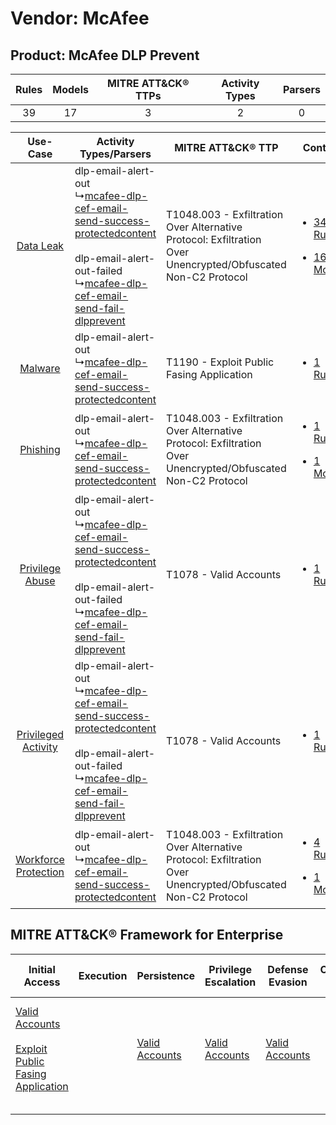 Vendor: McAfee
==============
Product: McAfee DLP Prevent
---------------------------
| Rules | Models | MITRE ATT&CK® TTPs | Activity Types | Parsers |
|:-----:|:------:|:------------------:|:--------------:|:-------:|
|  39   |   17   |         3          |       2        |    0    |

|    Use-Case    | Activity Types/Parsers    | MITRE ATT&CK® TTP    | Content    |
|:----:| ---- | ---- | ---- |
|    [Data Leak](../../../UseCases/uc_data_leak.md)    |  dlp-email-alert-out<br> ↳[mcafee-dlp-cef-email-send-success-protectedcontent](Ps/pC_mcafeedlpcefemailsendsuccessprotectedcontent.md)<br><br> dlp-email-alert-out-failed<br> ↳[mcafee-dlp-cef-email-send-fail-dlpprevent](Ps/pC_mcafeedlpcefemailsendfaildlpprevent.md)<br> | T1048.003 - Exfiltration Over Alternative Protocol: Exfiltration Over Unencrypted/Obfuscated Non-C2 Protocol<br> | [<ul><li>34 Rules</li></ul><ul><li>16 Models</li></ul>](RM/r_m_mcafee_mcafee_dlp_prevent_Data_Leak.md)          |
|    [Malware](../../../UseCases/uc_malware.md)    |  dlp-email-alert-out<br> ↳[mcafee-dlp-cef-email-send-success-protectedcontent](Ps/pC_mcafeedlpcefemailsendsuccessprotectedcontent.md)<br>    | T1190 - Exploit Public Fasing Application<br>    | [<ul><li>1 Rules</li></ul>](RM/r_m_mcafee_mcafee_dlp_prevent_Malware.md)    |
|    [Phishing](../../../UseCases/uc_phishing.md)    |  dlp-email-alert-out<br> ↳[mcafee-dlp-cef-email-send-success-protectedcontent](Ps/pC_mcafeedlpcefemailsendsuccessprotectedcontent.md)<br>    | T1048.003 - Exfiltration Over Alternative Protocol: Exfiltration Over Unencrypted/Obfuscated Non-C2 Protocol<br> | [<ul><li>1 Rules</li></ul><ul><li>1 Models</li></ul>](RM/r_m_mcafee_mcafee_dlp_prevent_Phishing.md)    |
|      [Privilege Abuse](../../../UseCases/uc_privilege_abuse.md)      |  dlp-email-alert-out<br> ↳[mcafee-dlp-cef-email-send-success-protectedcontent](Ps/pC_mcafeedlpcefemailsendsuccessprotectedcontent.md)<br><br> dlp-email-alert-out-failed<br> ↳[mcafee-dlp-cef-email-send-fail-dlpprevent](Ps/pC_mcafeedlpcefemailsendfaildlpprevent.md)<br> | T1078 - Valid Accounts<br>    | [<ul><li>1 Rules</li></ul>](RM/r_m_mcafee_mcafee_dlp_prevent_Privilege_Abuse.md)    |
|  [Privileged Activity](../../../UseCases/uc_privileged_activity.md)  |  dlp-email-alert-out<br> ↳[mcafee-dlp-cef-email-send-success-protectedcontent](Ps/pC_mcafeedlpcefemailsendsuccessprotectedcontent.md)<br><br> dlp-email-alert-out-failed<br> ↳[mcafee-dlp-cef-email-send-fail-dlpprevent](Ps/pC_mcafeedlpcefemailsendfaildlpprevent.md)<br> | T1078 - Valid Accounts<br>    | [<ul><li>1 Rules</li></ul>](RM/r_m_mcafee_mcafee_dlp_prevent_Privileged_Activity.md)    |
| [Workforce Protection](../../../UseCases/uc_workforce_protection.md) |  dlp-email-alert-out<br> ↳[mcafee-dlp-cef-email-send-success-protectedcontent](Ps/pC_mcafeedlpcefemailsendsuccessprotectedcontent.md)<br>    | T1048.003 - Exfiltration Over Alternative Protocol: Exfiltration Over Unencrypted/Obfuscated Non-C2 Protocol<br> | [<ul><li>4 Rules</li></ul><ul><li>1 Models</li></ul>](RM/r_m_mcafee_mcafee_dlp_prevent_Workforce_Protection.md) |

MITRE ATT&CK® Framework for Enterprise
--------------------------------------
| Initial Access                                                                                                                                            | Execution | Persistence                                                         | Privilege Escalation                                                | Defense Evasion                                                     | Credential Access | Discovery | Lateral Movement | Collection | Command and Control | Exfiltration                                                                                                                                                                                                                                         | Impact |
| --------------------------------------------------------------------------------------------------------------------------------------------------------- | --------- | ------------------------------------------------------------------- | ------------------------------------------------------------------- | ------------------------------------------------------------------- | ----------------- | --------- | ---------------- | ---------- | ------------------- | ---------------------------------------------------------------------------------------------------------------------------------------------------------------------------------------------------------------------------------------------------- | ------ |
| [Valid Accounts](https://attack.mitre.org/techniques/T1078)<br><br>[Exploit Public Fasing Application](https://attack.mitre.org/techniques/T1190)<br><br> |           | [Valid Accounts](https://attack.mitre.org/techniques/T1078)<br><br> | [Valid Accounts](https://attack.mitre.org/techniques/T1078)<br><br> | [Valid Accounts](https://attack.mitre.org/techniques/T1078)<br><br> |                   |           |                  |            |                     | [Exfiltration Over Alternative Protocol](https://attack.mitre.org/techniques/T1048)<br><br>[Exfiltration Over Alternative Protocol: Exfiltration Over Unencrypted/Obfuscated Non-C2 Protocol](https://attack.mitre.org/techniques/T1048/003)<br><br> |        |
